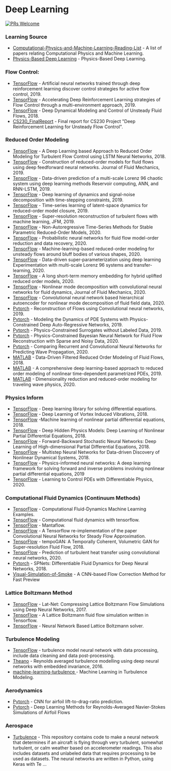 # Deep Learning

[![PRs Welcome](https://img.shields.io/badge/PRs-welcome-brightgreen.svg?style=flat-square)](http://makeapullrequest.com)



### Learning Source
* [Computational-Physics-and-Machine-Learning-Reading-List](https://github.com/loliverhennigh/Computational-Physics-and-Machine-Learning-Reading-List) - A list of papers relating Computational Physics and Machine Learning.
* [Physics-Based Deep Learning](https://github.com/thunil/Physics-Based-Deep-Learning) - Physics-Based Deep Learning.


### Flow Control:
* [TensorFlow](https://github.com/jerabaul29/Cylinder2DFlowControlDRL) - Artificial neural networks trained through deep reinforcement learning discover control strategies for active flow control, 2019.
* [TensorFlow](https://github.com/jerabaul29/Cylinder2DFlowControlDRLParallel) - Accelerating Deep Reinforcement Learning strategies of Flow Control through a multi-environment approach, 2019.
* [TensorFlow](https://github.com/sisl/deep_flow_control) - Deep Dynamical Modeling and Control of Unsteady Fluid Flows, 2018.
* [CS230_FinalReport](https://github.com/ancorso/CS230_FinalReport) - Final report for CS230 Project "Deep Reinforcement Learning for Unsteady Flow Control".

### Reduced Order Modeling
* [TensorFlow](https://github.com/arvindmohan/LSTM_ROM_Arxiv) - A Deep Learning based Approach to Reduced Order Modeling for Turbulent Flow Control using LSTM Neural Networks, 2018.
* [TensorFlow](https://github.com/hugolui/ROM_code) - Construction of reduced-order models for fluid flows using deep feedforward neural networks. Journal of Fluid Mechanics, 2019.
* [TensorFlow](https://github.com/ashesh6810/RCESN_spatio_temporal) - Data-driven prediction of a multi-scale Lorenz 96 chaotic system using deep learning methods Reservoir computing, ANN, and RNN-LSTM, 2019.
* [TensorFlow](https://github.com/snagcliffs/RKNN) - Deep learning of dynamics and signal-noise decomposition with time-stepping constraints, 2019.
* [TensorFlow](https://github.com/Romit-Maulik/ML_ROM_Closures) - Time-series learning of latent-space dynamics for reduced-order model closure, 2019.
* [TensorFlow](http://www.seas.ucla.edu/fluidflow/codes.html) - Super-resolution reconstruction of turbulent flows with machine learning, JFM, 2019.
* [TensorFlow](https://github.com/rmjcs2020/NATSurrogates) - Non-Autoregressive Time-Series Methods for Stable Parametric Reduced-Order Models, 2020.
* [TensorFlow](https://github.com/Romit-Maulik/Probabilistic_ML_Fluids) - Probabilistic neural networks for fluid flow model-order reduction and data recovery, 2020.
* [TensorFlow](https://github.com/kazutotess/ML-ROM_Various_Shapes) - Machine-learning-based reduced-order modeling for unsteady flows around bluff bodies of various shapes, 2020.
* [TensorFlow](https://github.com/ashesh6810/Data-driven-super-parametrization-with-deep-learning) - Data-driven super-parameterization using deep learning Experimentation with multi-scale Lorenz 96 systems and transfer-learning, 2020.
* [TensorFlow](https://github.com/Shady-Ahmed/UROM) - A long short-term memory embedding for hybrid uplifted reduced order models, 2020.
* [TensorFlow](http://kflab.jp/en/index.php?18H03758) - Nonlinear mode decomposition with convolutional neural networks for fluid dynamics, Journal of Fluid Mechanics, 2020.
* [TensorFlow](http://kflab.jp/en/index.php?18H03758) - Convolutional neural network based hierarchical autoencoder for nonlinear mode decomposition of fluid field data, 2020.
* [Pytorch](https://github.com/harsha070/Reconstruction-of-Flows) - Reconstruction of Flows using Convolutional neural networks, 2019.
* [Pytorch](https://github.com/cics-nd/ar-pde-cnn) - Modeling the Dynamics of PDE Systems with Physics-Constrained Deep Auto-Regressive Networks, 2019.
* [Pytorch](https://github.com/cics-nd/pde-surrogate) - Physics-Constrained Surrogates without Labeled Data, 2019.
* [Pytorch](https://github.com/Jianxun-Wang/LabelFree-DNN-Surrogate) - Physics-Constrained Bayesian Neural Network for Fluid Flow Reconstruction with Sparse and Noisy Data, 2020.
* [Pytorch](https://github.com/stathius/wave_propagation) - Comparing Recurrent and Convolutional Neural Networks for Predicting Wave Propagation, 2020.
* [MATLAB](https://github.com/Mohebujjaman/DDF-ROM) - Data-Driven Filtered Reduced Order Modeling of Fluid Flows, 2018.
* [MATLAB](https://github.com/StefanoPagani/LocalROM) - A comprehensive deep learning-based approach to reduced order modeling of nonlinear time-dependent parametrized PDEs, 2019.
* [MATLAB](https://github.com/mendible/wave_decomposition) - Dimensionality reduction and reduced-order modeling for traveling wave physics, 2020.

### Physics Inform
* [TensorFlow](https://github.com/lululxvi/deepxde) - Deep learning library for solving differential equations.
* [TensorFlow](https://github.com/maziarraissi/DeepVIV) - Deep Learning of Vortex Induced Vibrations, 2018.
* [TensorFlow](https://github.com/maziarraissi/HPM) -Machine learning of nonlinear partial differential equations, 2018.
* [TensorFlow](https://github.com/maziarraissi/DeepHPMs) - Deep Hidden Physics Models: Deep Learning of Nonlinear Partial Differential Equations, 2018.
* [TensorFlow](https://github.com/maziarraissi/FBSNNs) - Forward-Backward Stochastic Neural Networks: Deep Learning of High-dimensional Partial Differential Equations, 2018.
* [TensorFlow](https://github.com/maziarraissi/MultistepNNs) - Multistep Neural Networks for Data-driven Discovery of Nonlinear Dynamical Systems, 2018.
* [TensorFlow](https://github.com/maziarraissi/PINNs) - Physics-informed neural networks: A deep learning framework for solving forward and inverse problems involving nonlinear partial differential equations, 2019
* [TensorFlow](https://github.com/tum-pbs/PhiFlow) - Learning to Control PDEs with Differentiable Physics, 2020.

### Computational Fluid Dynamics (Continuum Methods)
* [TensorFlow](https://github.com/loliverhennigh/Computational-Fluid-Dynamics-Machine-Learning-Examples) - Computational Fluid-Dynamics Machine Learning Examples.
* [TensorFlow](https://github.com/kobejean/tf-cfd) - Computational fluid dynamics with tensorflow.
* [TensorFlow](https://github.com/thunil/mantaflow) - Mantaflow.
* [TensorFlow](https://github.com/loliverhennigh/Steady-State-Flow-With-Neural-Nets) - A Tensorflow re-implementation of the paper Convolutional Neural Networks for Steady Flow Approximation.
* [TensorFlow](https://github.com/thunil/tempoGAN) - tempoGAN: A Temporally Coherent, Volumetric GAN for Super-resolution Fluid Flow, 2018.
* [TensorFlow](https://github.com/junhyuk6/THT-CNN) - Prediction of turbulent heat transfer using convolutional neural networks, 2020. 
* [Pytorch](https://github.com/cschenck/SmoothParticleNets) - SPNets: Differentiable Fluid Dynamics for Deep Neural Networks, 2018.
* [Visual-Simulation-of-Smoke](https://github.com/daichi-ishida/Visual-Simulation-of-Smoke) - A CNN-based Flow Correction Method for Fast Preview


### Lattice Boltzmann Method
* [TensorFlow](https://github.com/loliverhennigh/Phy-Net) - Lat-Net: Compressing Lattice Boltzmann Flow Simulations using Deep Neural Networks, 2017.
* [TensorFlow](https://github.com/loliverhennigh/Lattice-Boltzmann-fluid-flow-in-Tensorflow) - A Lattice Boltzmann fluid flow simulation written in Tensorflow.
* [TensorFlow](https://github.com/loliverhennigh/latnet) - Neural Network Based Lattice Boltzmann solver.


### Turbulence Modeling
* [TensorFlow](https://github.com/undersunshine1020/turbulence_model_neural_network_with_data_processing) - turbulence model neural network with data processing, include data cleaning and data post-processing.
* [Theano](https://github.com/tbnn/tbnn) - Reynolds averaged turbulence modelling using deep neural networks with embedded invariance, 2016.
* [machine-learning-turbulence ](https://github.com/fluid126/machine-learning-turbulence) - Machine Learning in Turbulence Modeling.


### Aerodynamics
* [Pytorch](https://github.com/ziliHarvey/CNN-for-Airfoil) - CNN for airfoil lift-to-drag-ratio prediction.
* [Pytorch](https://github.com/thunil/Deep-Flow-Prediction) - Deep Learning Methods for Reynolds-Averaged Navier-Stokes Simulations of Airfoil Flows

### Aerospace
* [Turbulence](https://github.com/sagnibak/Turbulence) - This repository contains code to make a neural network that determines if an aircraft is flying through very turbulent, somewhat turbulent, or calm weather based on accelerometer readings. This also includes datasets and unlabeled data that requires processing to be used as datasets. The neural networks are written in Python, using Keras with Te …
